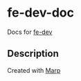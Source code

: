 # fe-dev-doc
Docs for [fe-dev](https://github.com/gmdr1024/fe-dev)

## Description
Created with [Marp](https://yhatt.github.io/marp/)
